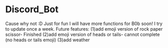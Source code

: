 # Discord_Bot
Cause why not :D
Just for fun
I will have more functions for B0b soon!
I try to update once a week. 
Future features: 
(1)add emoji version of rock paper scissor- Finished
(2)add emoji version of heads or tails- cannot complete (no heads or tails emoji)
(3)add weather     